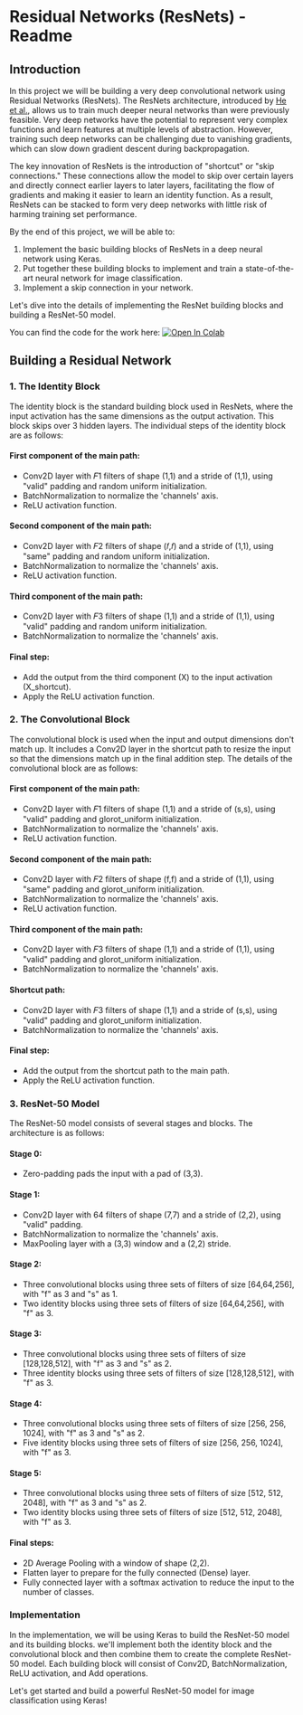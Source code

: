 # Residual Networks (ResNets) - Readme

## Introduction

In this project we will be building a very deep convolutional network using Residual Networks (ResNets). The ResNets architecture, introduced by [He et al.](https://arxiv.org/pdf/1512.03385.pdf), allows us to train much deeper neural networks than were previously feasible. Very deep networks have the potential to represent very complex functions and learn features at multiple levels of abstraction. However, training such deep networks can be challenging due to vanishing gradients, which can slow down gradient descent during backpropagation.

The key innovation of ResNets is the introduction of "shortcut" or "skip connections." These connections allow the model to skip over certain layers and directly connect earlier layers to later layers, facilitating the flow of gradients and making it easier to learn an identity function. As a result, ResNets can be stacked to form very deep networks with little risk of harming training set performance.

By the end of this project, we will be able to:
1. Implement the basic building blocks of ResNets in a deep neural network using Keras.
2. Put together these building blocks to implement and train a state-of-the-art neural network for image classification.
3. Implement a skip connection in your network.

Let's dive into the details of implementing the ResNet building blocks and building a ResNet-50 model.

You can find the code for the work here:
[![Open In Colab](https://colab.research.google.com/assets/colab-badge.svg)](https://colab.research.google.com/drive/19G4gVFrj5bJ7uGErhQJ44znfp5h9aLn1?usp=sharing)

## Building a Residual Network

### 1. The Identity Block

The identity block is the standard building block used in ResNets, where the input activation has the same dimensions as the output activation. This block skips over 3 hidden layers. The individual steps of the identity block are as follows:

#### First component of the main path:
- Conv2D layer with 𝐹1 filters of shape (1,1) and a stride of (1,1), using "valid" padding and random uniform initialization.
- BatchNormalization to normalize the 'channels' axis.
- ReLU activation function.

#### Second component of the main path:
- Conv2D layer with 𝐹2 filters of shape (𝑓,𝑓) and a stride of (1,1), using "same" padding and random uniform initialization.
- BatchNormalization to normalize the 'channels' axis.
- ReLU activation function.

#### Third component of the main path:
- Conv2D layer with 𝐹3 filters of shape (1,1) and a stride of (1,1), using "valid" padding and random uniform initialization.
- BatchNormalization to normalize the 'channels' axis.

#### Final step:
- Add the output from the third component (X) to the input activation (X_shortcut).
- Apply the ReLU activation function.

### 2. The Convolutional Block

The convolutional block is used when the input and output dimensions don't match up. It includes a Conv2D layer in the shortcut path to resize the input so that the dimensions match up in the final addition step. The details of the convolutional block are as follows:

#### First component of the main path:
- Conv2D layer with 𝐹1 filters of shape (1,1) and a stride of (s,s), using "valid" padding and glorot_uniform initialization.
- BatchNormalization to normalize the 'channels' axis.
- ReLU activation function.

#### Second component of the main path:
- Conv2D layer with 𝐹2 filters of shape (f,f) and a stride of (1,1), using "same" padding and glorot_uniform initialization.
- BatchNormalization to normalize the 'channels' axis.
- ReLU activation function.

#### Third component of the main path:
- Conv2D layer with 𝐹3 filters of shape (1,1) and a stride of (1,1), using "valid" padding and glorot_uniform initialization.
- BatchNormalization to normalize the 'channels' axis.

#### Shortcut path:
- Conv2D layer with 𝐹3 filters of shape (1,1) and a stride of (s,s), using "valid" padding and glorot_uniform initialization.
- BatchNormalization to normalize the 'channels' axis.

#### Final step:
- Add the output from the shortcut path to the main path.
- Apply the ReLU activation function.

### 3. ResNet-50 Model

The ResNet-50 model consists of several stages and blocks. The architecture is as follows:

#### Stage 0:
- Zero-padding pads the input with a pad of (3,3).

#### Stage 1:
- Conv2D layer with 64 filters of shape (7,7) and a stride of (2,2), using "valid" padding.
- BatchNormalization to normalize the 'channels' axis.
- MaxPooling layer with a (3,3) window and a (2,2) stride.

#### Stage 2:
- Three convolutional blocks using three sets of filters of size [64,64,256], with "f" as 3 and "s" as 1.
- Two identity blocks using three sets of filters of size [64,64,256], with "f" as 3.

#### Stage 3:
- Three convolutional blocks using three sets of filters of size [128,128,512], with "f" as 3 and "s" as 2.
- Three identity blocks using three sets of filters of size [128,128,512], with "f" as 3.

#### Stage 4:
- Three convolutional blocks using three sets of filters of size [256, 256, 1024], with "f" as 3 and "s" as 2.
- Five identity blocks using three sets of filters of size [256, 256, 1024], with "f" as 3.

#### Stage 5:
- Three convolutional blocks using three sets of filters of size [512, 512, 2048], with "f" as 3 and "s" as 2.
- Two identity blocks using three sets of filters of size [512, 512, 2048], with "f" as 3.

#### Final steps:
- 2D Average Pooling with a window of shape (2,2).
- Flatten layer to prepare for the fully connected (Dense) layer.
- Fully connected layer with a softmax activation to reduce the input to the number of classes.

### Implementation

In the implementation, we will be using Keras to build the ResNet-50 model and its building blocks. we'll implement both the identity block and the convolutional block and then combine them to create the complete ResNet-50 model. Each building block will consist of Conv2D, BatchNormalization, ReLU activation, and Add operations.

Let's get started and build a powerful ResNet-50 model for image classification using Keras!

